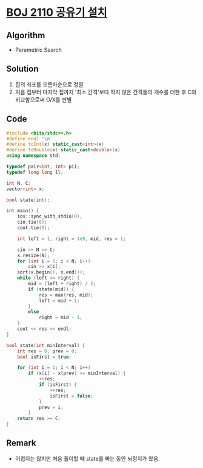 # [BOJ 2110 공유기 설치](https://www.acmicpc.net/problem/2110)

## Algorithm
* Parametric Search

## Solution
1. 집의 좌표를 오름차순으로 정렬
2. 처음 집부터 마지막 집까지 '최소 간격'보다 작지 않은 간격들의 개수를 더한 후 C와 비교함으로써 O/X를 판별

## Code
```cpp
#include <bits/stdc++.h>
#define endl '\n'
#define toInt(x) static_cast<int>(x)
#define toDouble(x) static_cast<double>(x)
using namespace std;

typedef pair<int, int> pii;
typedef long long ll;

int N, C;
vector<int> x;

bool state(int);

int main() {
	ios::sync_with_stdio(0);
	cin.tie(0);
	cout.tie(0);

	int left = 1, right = 1e9, mid, res = 1;

	cin >> N >> C;
	x.resize(N);
	for (int i = 0; i < N; i++)
		cin >> x[i];
	sort(x.begin(), x.end());
	while (left <= right) {
		mid = (left + right) / 2;
		if (state(mid)) {
			res = max(res, mid);
			left = mid + 1;
		}
		else
			right = mid - 1;
	}
	cout << res << endl;
}

bool state(int minInterval) {
	int res = 0, prev = 0;
	bool isFirst = true;

	for (int i = 1; i < N; i++)
		if (x[i] - x[prev] >= minInterval) {
			++res;
			if (isFirst) {
				++res;
				isFirst = false;
			}
			prev = i;
		}
	return res >= C;
}
```

## Remark
* 어렵지는 않지만 처음 풀이할 때 state를 짜는 동안 뇌정지가 왔음.